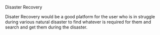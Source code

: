 Disaster Recovery

Disater Recovery would be a good platform for the user who is in struggle during various natural disaster to find whatever is required for them and search and get them during the disaster.

